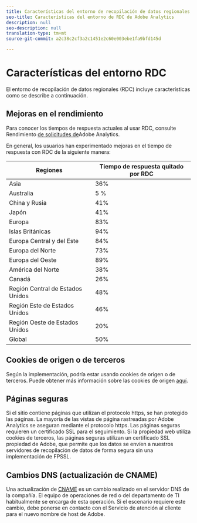 ```yaml
---
title: Características del entorno de recopilación de datos regionales (RDC)
seo-title: Características del entorno de RDC de Adobe Analytics
description: null
seo-description: null
translation-type: tm+mt
source-git-commit: a2c38c2cf3a2c1451e2c60e003ebe1fa9bfd145d

---
```



# Características del entorno RDC

El entorno de recopilación de datos regionales (RDC) incluye características como se describe a continuación.

## Mejoras en el rendimiento

Para conocer los tiempos de respuesta actuales al usar RDC, consulte Rendimiento [de solicitudes de](https://marketing.adobe.com/resources/help/en_US/whitepapers/performance/)Adobe Analytics.

En general, los usuarios han experimentado mejoras en el tiempo de respuesta con RDC de la siguiente manera:

| Regiones | Tiempo de respuesta quitado por RDC |
| --- | --- |
| Asia | 36% |
| Australia | 5 % |
| China y Rusia | 41% |
| Japón | 41% |
| Europa | 83% |
| Islas Británicas | 94% |
| Europa Central y del Este | 84% |
| Europa del Norte | 73% |
| Europa del Oeste | 89% |
| América del Norte | 38% |
| Canadá | 26% |
| Región Central de Estados Unidos | 48% |
| Región Este de Estados Unidos | 46% |
| Región Oeste de Estados Unidos | 20% |
| Global | 50% |

## Cookies de origen o de terceros

Según la implementación, podría estar usando cookies de origen o de terceros. Puede obtener más información sobre las cookies de origen [aquí](https://marketing.adobe.com/resources/help/en_US/whitepapers/first_party_cookies/fpcookies_overview.html).

## Páginas seguras

Si el sitio contiene páginas que utilizan el protocolo https, se han protegido las páginas. La mayoría de las vistas de página rastreadas por Adobe Analytics se aseguran mediante el protocolo https. Las páginas seguras requieren un certificado SSL para el seguimiento. Si la propiedad web utiliza cookies de terceros, las páginas seguras utilizan un certificado SSL propiedad de Adobe, que permite que los datos se envíen a nuestros servidores de recopilación de datos de forma segura sin una implementación de FPSSL.

## Cambios DNS (actualización de CNAME)

Una actualización de [CNAME](https://marketing.adobe.com/resources/help/en_US/whitepapers/first_party_cookies/fpcookies_cname.html) es un cambio realizado en el servidor DNS de la compañía. El equipo de operaciones de red o del departamento de TI habitualmente se encarga de esta operación. Si el escenario requiere este cambio, debe ponerse en contacto con el Servicio de atención al cliente para el nuevo nombre de host de Adobe.
